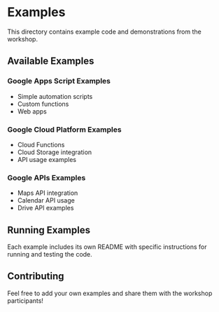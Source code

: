 # Examples

This directory contains example code and demonstrations from the workshop.

## Available Examples

### Google Apps Script Examples
- Simple automation scripts
- Custom functions
- Web apps

### Google Cloud Platform Examples
- Cloud Functions
- Cloud Storage integration
- API usage examples

### Google APIs Examples
- Maps API integration
- Calendar API usage
- Drive API examples

## Running Examples

Each example includes its own README with specific instructions for running and testing the code.

## Contributing

Feel free to add your own examples and share them with the workshop participants!
